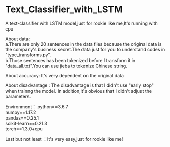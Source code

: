 # Text_Classifier_with_LSTM  

A text-classifier with LSTM model,just for rookie like me,It's running with cpu  

About data:  
    a.There are only 20 sentences in the data files because the original data is the company's business secret.The data just for you to         understand codes in "type_transforms.py".  
    b.Those sentences has been tokenized before I transform it in "data_all.txt".You can use jieba to tokenize Chinese string.  
    
About accuracy: It's very dependent on the original data  

About disadvantage : The disadvantage is that I didn't use "early stop" when trainng the model. In addition,it's obvious that I didn't      adjust the parameters. 

Environment：
    python==3.6.7  
    numpy==1.17.2  
    pandas==0.25.1  
    scikit-learn==0.21.3  
    torch==1.3.0+cpu  
    
Last but not least ：It's very easy,just for rookie like me!
